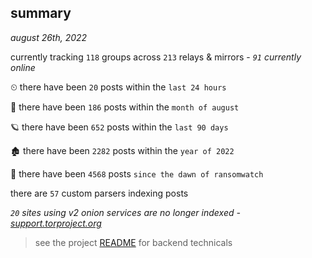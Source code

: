 
## summary
_august 26th, 2022_

currently tracking `118` groups across `213` relays & mirrors - _`91` currently online_

⏲ there have been `20` posts within the `last 24 hours`

🦈 there have been `186` posts within the `month of august`

🪐 there have been `652` posts within the `last 90 days`

🏚 there have been `2282` posts within the `year of 2022`

🦕 there have been `4568` posts `since the dawn of ransomwatch`

there are `57` custom parsers indexing posts

_`20` sites using v2 onion services are no longer indexed - [support.torproject.org](https://support.torproject.org/onionservices/v2-deprecation/)_

> see the project [README](https://github.com/joshhighet/ransomwatch#ransomwatch--) for backend technicals

